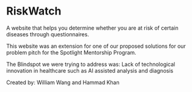 # RiskWatch

A website that helps you determine whether you are at risk of certain diseases through questionnaires. 

This website was an extension for one of our proposed solutions for our problem pitch for the Spotlight Mentorship Program.

The Blindspot we were trying to address was: Lack of technological innovation in healthcare such as AI assisted analysis and diagnosis

Created by: William Wang and Hammad Khan
